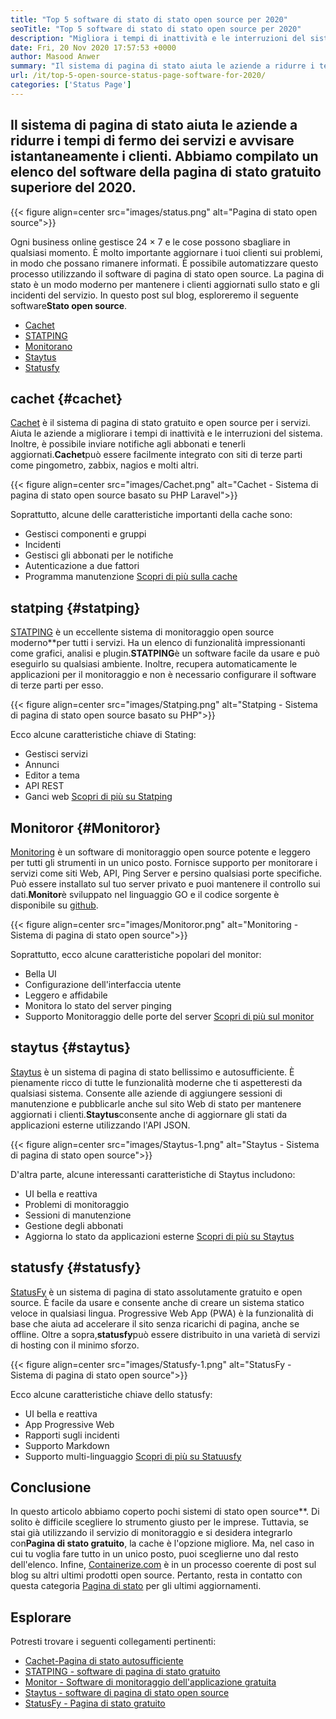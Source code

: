 ```yaml
---
title: "Top 5 software di stato di stato open source per 2020" 
seoTitle: "Top 5 software di stato di stato open source per 2020" 
description: "Migliora i tempi di inattività e le interruzioni del sistema per i tuoi servizi con l'aiuto di sistemi di pagina di stato gratuiti e open source. Invia notifiche per aggiornare i clienti." 
date: Fri, 20 Nov 2020 17:57:53 +0000
author: Masood Anwer
summary: "Il sistema di pagina di stato aiuta le aziende a ridurre i tempi di inattività dei servizi e avvisare immediatamente i clienti. Abbiamo compilato un elenco del software della pagina di stato gratuito superiore del 2020." 
url: /it/top-5-open-source-status-page-software-for-2020/
categories: ['Status Page']
---
```


## Il sistema di pagina di stato aiuta le aziende a ridurre i tempi di fermo dei servizi e avvisare istantaneamente i clienti. Abbiamo compilato un elenco del software della pagina di stato gratuito superiore del 2020.

{{< figure align=center src="images/status.png" alt="Pagina di stato open source">}}

Ogni business online gestisce 24 × 7 e le cose possono sbagliare in qualsiasi momento. È molto importante aggiornare i tuoi clienti sui problemi, in modo che possano rimanere informati. È possibile automatizzare questo processo utilizzando il software di pagina di stato open source. La pagina di stato è un modo moderno per mantenere i clienti aggiornati sullo stato e gli incidenti del servizio. In questo post sul blog, esploreremo il seguente software**Stato open source**.
  * [Cachet][1]
  * [STATPING][2]
  * [Monitorano][3]
  * [Staytus][4]
  * [Statusfy][5]

## cachet   {#cachet}
[Cachet][6] è il sistema di pagina di stato gratuito e open source per i servizi. Aiuta le aziende a migliorare i tempi di inattività e le interruzioni del sistema. Inoltre, è possibile inviare notifiche agli abbonati e tenerli aggiornati.**Cachet**può essere facilmente integrato con siti di terze parti come pingometro, zabbix, nagios e molti altri.

{{< figure align=center src="images/Cachet.png" alt="Cachet - Sistema di pagina di stato open source basato su PHP Laravel">}}

Soprattutto, alcune delle caratteristiche importanti della cache sono:
  * Gestisci componenti e gruppi
  * Incidenti
  * Gestisci gli abbonati per le notifiche
  * Autenticazione a due fattori
  * Programma manutenzione
[Scopri di più sulla cache][7]

## statping   {#statping}
[STATPING][8] è un eccellente sistema di monitoraggio open source moderno**per tutti i servizi. Ha un elenco di funzionalità impressionanti come grafici, analisi e plugin.**STATPING**è un software facile da usare e può eseguirlo su qualsiasi ambiente. Inoltre, recupera automaticamente le applicazioni per il monitoraggio e non è necessario configurare il software di terze parti per esso.

{{< figure align=center src="images/Statping.png" alt="Statping - Sistema di pagina di stato open source basato su PHP">}}

Ecco alcune caratteristiche chiave di Stating:
  * Gestisci servizi
  * Annunci
  * Editor a tema
  * API REST
  * Ganci web
[Scopri di più su Statping][9]

## Monitoror   {#Monitoror}
[Monitoring][10] è un software di monitoraggio open source potente e leggero per tutti gli strumenti in un unico posto. Fornisce supporto per monitorare i servizi come siti Web, API, Ping Server e persino qualsiasi porte specifiche. Può essere installato sul tuo server privato e puoi mantenere il controllo sui dati.**Monitor**è sviluppato nel linguaggio GO e il codice sorgente è disponibile su [github][11].

{{< figure align=center src="images/Monitoror.png" alt="Monitoring - Sistema di pagina di stato open source">}}

Soprattutto, ecco alcune caratteristiche popolari del monitor:
  * Bella UI
  * Configurazione dell'interfaccia utente
  * Leggero e affidabile
  * Monitora lo stato del server pinging
  * Supporto Monitoraggio delle porte del server
[Scopri di più sul monitor][12]

## staytus   {#staytus}
[Staytus][13] è un sistema di pagina di stato bellissimo e autosufficiente. È pienamente ricco di tutte le funzionalità moderne che ti aspetteresti da qualsiasi sistema. Consente alle aziende di aggiungere sessioni di manutenzione e pubblicarle anche sul sito Web di stato per mantenere aggiornati i clienti.**Staytus**consente anche di aggiornare gli stati da applicazioni esterne utilizzando l'API JSON.

{{< figure align=center src="images/Staytus-1.png" alt="Staytus - Sistema di pagina di stato open source">}}

D'altra parte, alcune interessanti caratteristiche di Staytus includono:
  * UI bella e reattiva
  * Problemi di monitoraggio
  * Sessioni di manutenzione
  * Gestione degli abbonati
  * Aggiorna lo stato da applicazioni esterne
[Scopri di più su Staytus][14]

## statusfy   {#statusfy}
[StatusFy][15] è un sistema di pagina di stato assolutamente gratuito e open source. È facile da usare e consente anche di creare un sistema statico veloce in qualsiasi lingua. Progressive Web App (PWA) è la funzionalità di base che aiuta ad accelerare il sito senza ricarichi di pagina, anche se offline. Oltre a sopra,**statusfy**può essere distribuito in una varietà di servizi di hosting con il minimo sforzo.

{{< figure align=center src="images/Statusfy-1.png" alt="StatusFy - Sistema di pagina di stato open source">}}

Ecco alcune caratteristiche chiave dello statusfy:
  * UI bella e reattiva
  * App Progressive Web
  * Rapporti sugli incidenti
  * Supporto Markdown
  * Supporto multi-linguaggio
[Scopri di più su Statuusfy][16]

## Conclusione
In questo articolo abbiamo coperto pochi sistemi di stato open source**. Di solito è difficile scegliere lo strumento giusto per le imprese. Tuttavia, se stai già utilizzando il servizio di monitoraggio e si desidera integrarlo con**Pagina di stato gratuito**, la cache è l'opzione migliore. Ma, nel caso in cui tu voglia fare tutto in un unico posto, puoi sceglierne uno dal resto dell'elenco.
Infine, [Containerize.com][17] è in un processo coerente di post sul blog su altri ultimi prodotti open source. Pertanto, resta in contatto con questa categoria [Pagina di stato][18] per gli ultimi aggiornamenti.

## Esplorare
Potresti trovare i seguenti collegamenti pertinenti:
  * [Cachet-Pagina di stato autosufficiente][7]
  * [STATPING - software di pagina di stato gratuito][9]
  * [Monitor - Software di monitoraggio dell'applicazione gratuita][12]
  * [Staytus - software di pagina di stato open source][14]
  * [StatusFy - Pagina di stato gratuito][16]

  
[1]: #Cachet
[2]: #Statping
[3]: #Monitoror
[4]: #Staytus
[5]: #Statusfy
[6]: https://cachethq.io/
[7]: https://products.containerize.com/status/cachet
[8]: https://statping.com
[9]: https://products.containerize.com/status/statping
[10]: https://monitoror.com
[11]: https://github.com/monitoror/monitoror
[12]: https://products.containerize.com/status/monitoror
[13]: https://staytus.co
[14]: https://products.containerize.com/status/staytus
[15]: https://marquez.co/statusfy
[16]: https://products.containerize.com/status/statusfy
[17]: https://containerize.com
[18]: https://blog.containerize.com/category/status-page/
